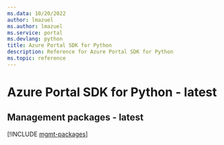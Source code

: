 ```yaml
---
ms.data: 10/20/2022
author: lmazuel
ms.author: lmazuel
ms.service: portal
ms.devlang: python
title: Azure Portal SDK for Python
description: Reference for Azure Portal SDK for Python
ms.topic: reference
---
```

# Azure Portal SDK for Python - latest

## Management packages - latest
[!INCLUDE [mgmt-packages](portal-mgmt-index.md)]